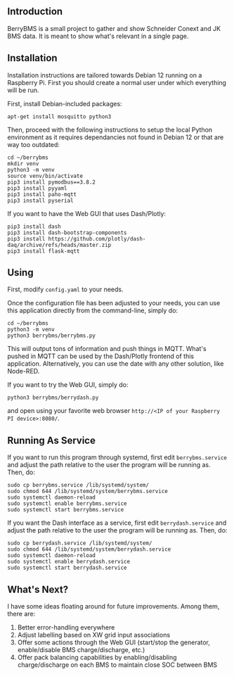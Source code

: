 ## Introduction

BerryBMS is a small project to gather and show Schneider Conext and JK BMS data. It is meant to show what's relevant in a single page.

## Installation

Installation instructions are tailored towards Debian 12 running on a Raspberry Pi. First you should create a normal user under which everything will be run. 

First, install Debian-included packages:

```
apt-get install mosquitto python3
```

Then, proceed with the following instructions to setup the local Python environment as it requires dependancies not found in Debian 12 or that are way too outdated:

```
cd ~/berrybms
mkdir venv
python3 -m venv
source venv/bin/activate
pip3 install pymodbus==3.8.2
pip3 install pyyaml
pip3 install paho-mqtt
pip3 install pyserial
```

If you want to have the Web GUI that uses Dash/Plotly:

```
pip3 install dash
pip3 install dash-bootstrap-components
pip3 install https://github.com/plotly/dash-daq/archive/refs/heads/master.zip
pip3 install flask-mqtt
```

## Using

First, modify `config.yaml` to your needs.

Once the configuration file has been adjusted to your needs, you can use this application directly from the command-line, simply do:

```
cd ~/berrybms
python3 -m venv
python3 berrybms/berrybms.py
```

This will output tons of information and push things in MQTT. What's pushed in MQTT can be used by the Dash/Plotly frontend of this application. Alternatively, you can use the date with any other solution, like Node-RED.

If you want to try the Web GUI, simply do:

```
python3 berrybms/berrydash.py
```

and open using your favorite web browser `http://<IP of your Raspberry PI device>:8080/`.

## Running As Service

If you want to run this program through systemd, first edit `berrybms.service` and adjust the path relative to the user the program will be running as. Then, do:

```
sudo cp berrybms.service /lib/systemd/system/
sudo chmod 644 /lib/systemd/system/berrybms.service
sudo systemctl daemon-reload
sudo systemctl enable berrybms.service
sudo systemctl start berrybms.service
```

If you want the Dash interface as a service, first edit `berrydash.service` and adjust the path relative to the user the program will be running as. Then, do:

```
sudo cp berrydash.service /lib/systemd/system/
sudo chmod 644 /lib/systemd/system/berrydash.service
sudo systemctl daemon-reload
sudo systemctl enable berrydash.service
sudo systemctl start berrydash.service
```

## What's Next?

I have some ideas floating around for future improvements. Among them, there are:

1. Better error-handling everywhere
2. Adjust labelling based on XW grid input associations
3. Offer some actions through the Web GUI (start/stop the generator, enable/disable BMS charge/discharge, etc.)
4. Offer pack balancing capabilities by enabling/disabling charge/discharge on each BMS to maintain close SOC between BMS
